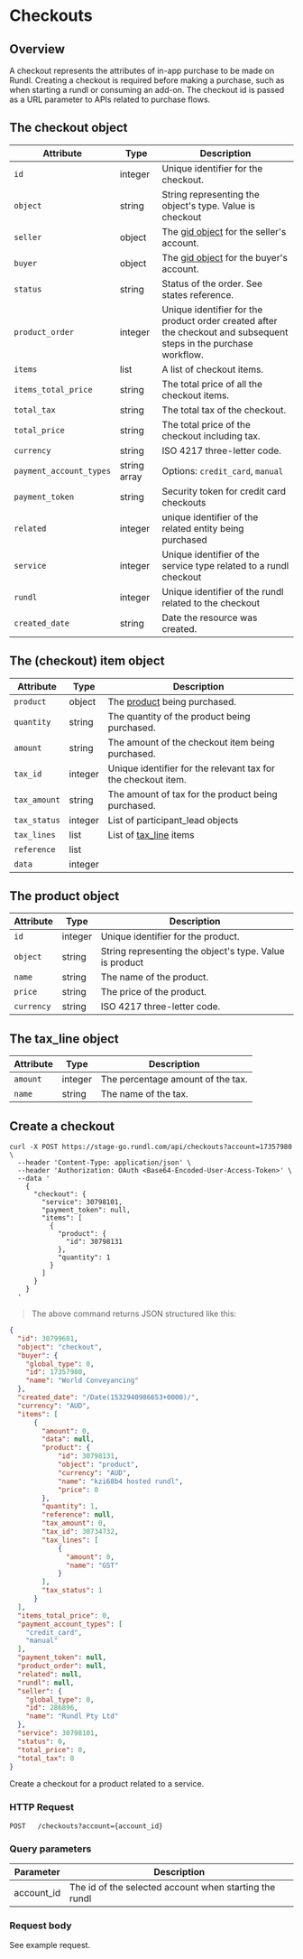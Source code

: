 # Checkouts

## Overview

A checkout represents the attributes of in-app purchase to be made on Rundl. Creating a checkout is required before making a purchase, such as when starting a rundl or consuming an add-on. The checkout id is passed as a URL parameter to APIs related to purchase flows.

## The checkout object

Attribute | Type | Description
--------- | ------- | -----------
`id` | integer | Unique identifier for the checkout.
`object` | string | String representing the object's type. Value is checkout
`seller` | object | The [gid object](#the-gid-object) for the seller's account.
`buyer` | object | The [gid object](#the-gid-object) for the buyer's account.
`status` | string | Status of the order. See states reference.
`product_order` | integer | Unique identifier for the product order created after the checkout and subsequent steps in the purchase workflow. 
`items` | list | A list of checkout items.
`items_total_price` | string | The total price of all the checkout items.
`total_tax` | string | The total tax of the checkout.
`total_price` | string | The total price of the checkout including tax.
`currency` | string | ISO 4217 three-letter code.
`payment_account_types` | string array | Options: `credit_card`, `manual` 
`payment_token` | string | Security token for credit card checkouts
`related` | integer | unique identifier of the related entity being purchased
`service` | integer | Unique identifier of the service type related to a rundl checkout
`rundl` | integer | Unique identifier of the rundl related to the checkout
`created_date` | string | Date the resource was created.

## The (checkout) item object

Attribute | Type | Description
--------- | ------- | -----------
`product` | object | The [product](#the-product-object) being purchased.
`quantity` | string | The quantity of the product being purchased.
`amount` | string | The amount of the checkout item being purchased.
`tax_id` | integer | Unique identifier for the relevant tax for the checkout item.
`tax_amount` | string | The amount of tax for the product being purchased.
`tax_status` | integer | List of participant_lead objects
`tax_lines` | list | List of [tax_line](#the-tax_line-object) items
`reference` | list | 
`data` | integer | 

## The product object

Attribute | Type | Description
--------- | ------- | -----------
`id` | integer | Unique identifier for the product.
`object` | string | String representing the object's type. Value is product
`name` | string | The name of the product.
`price` | string | The price of the product.
`currency` | string | ISO 4217 three-letter code.

## The tax_line object

Attribute | Type | Description
--------- | ------- | -----------
`amount` | integer | The percentage amount of the tax.
`name` | string | The name of the tax.

## Create a checkout

```shell
curl -X POST https://stage-go.rundl.com/api/checkouts?account=17357980 \ 
  --header 'Content-Type: application/json' \
  --header 'Authorization: OAuth <Base64-Encoded-User-Access-Token>' \
  --data '
    {
      "checkout": {
        "service": 30798101,
        "payment_token": null,
        "items": [
          {
            "product": {
              "id": 30798131
            },
            "quantity": 1
          }
        ]
      }
    }
  '
```

> The above command returns JSON structured like this:

```json
{
  "id": 30799601,
  "object": "checkout",
  "buyer": {
    "global_type": 0,
    "id": 17357980,
    "name": "World Conveyancing"
  },
  "created_date": "/Date(1532940986653+0000)/",
  "currency": "AUD",
  "items": [
      {
        "amount": 0,
        "data": null,
        "product": {
            "id": 30798131,
            "object": "product",
            "currency": "AUD",
            "name": "kzi68b4 hosted rundl",
            "price": 0
        },
        "quantity": 1,
        "reference": null,
        "tax_amount": 0,
        "tax_id": 30734732,
        "tax_lines": [
            {
              "amount": 0,
              "name": "GST"
            }
        ],
        "tax_status": 1
      }
  ],
  "items_total_price": 0,
  "payment_account_types": [
    "credit_card",
    "manual"
  ],
  "payment_token": null,
  "product_order": null,
  "related": null,
  "rundl": null,
  "seller": {
    "global_type": 0,
    "id": 286896,
    "name": "Rundl Pty Ltd"
  },
  "service": 30798101,
  "status": 0,
  "total_price": 0,
  "total_tax": 0
}
```

Create a checkout for a product related to a service.

### HTTP Request

`POST	/checkouts?account={account_id}`

### Query parameters

Parameter | Description
--------- | -----------
account_id | The id of the selected account when starting the rundl


### Request body

See example request.